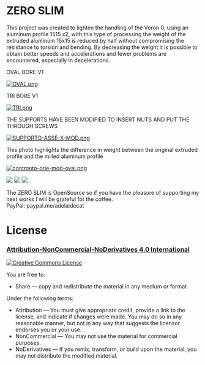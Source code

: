 # ZERO SLIM


This project was created to lighten the handling of the Voron 0, using an aluminum profile 1515 x2, with this type of processing the weight of the extruded aluminum 15x15 is reduced by half without compromising the resistance to torsion and bending.
By decreasing the weight it is possible to obtain better speeds and accelerations and fewer problems are encountered, especially in decelerations.

OVAL BORE V1

[![OVAL.png](https://i.postimg.cc/MKvsvPyx/OVAL.png)](https://postimg.cc/QHZgzq4n)

TRI BORE V1

[![TRI.png](https://i.postimg.cc/8PpS9SQ4/TRI.png)](https://postimg.cc/py6453d5)


THE SUPPORTS HAVE BEEN MODIFIED TO INSERT NUTS AND PUT THE THROUGH SCREWS

[![SUPPORTO-ASSE-X-MOD.png](https://i.postimg.cc/Mpn00f8L/SUPPORTO-ASSE-X-MOD.png)](https://postimg.cc/ZWhy4RnP)

This photo highlights the difference in weight between the original extruded profile and the milled aluminum profile

[![contronto-orie-mod-oval.png](https://i.postimg.cc/2SmjGkCQ/contronto-orie-mod-oval.png)](https://postimg.cc/JG6W4WD0)


![](IMG/displays.png)
![](IMG/Orbiter_menu.png)
![](IMG/home_ele_sch.png)

The ZERO SLIM is OpenSource so if you have the pleasure of supporting my next works I will be grateful fot the coffee.  
PayPal: paypal.me/adelaidecat

# License 
### [Attribution-NonCommercial-NoDerivatives 4.0 International](https://creativecommons.org/licenses/by-nc-nd/4.0/)
<a rel="license" href="http://creativecommons.org/licenses/by-nc-nd/4.0/"><img alt="Creative Commons License" style="border-width:0" src="https://i.creativecommons.org/l/by-nc-nd/4.0/88x31.png" /></a><br />

You are free to:
- Share — copy and redistribute the material in any medium or format

Under the following terms:
- Attribution — You must give appropriate credit, provide a link to the license, and indicate if changes were made. You may do so in any reasonable manner, but not in any way that suggests the licensor endorses you or your use.
- NonCommercial — You may not use the material for commercial purposes.
- NoDerivatives — If you remix, transform, or build upon the material, you may not distribute the modified material.

